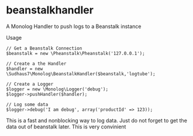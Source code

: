 # beanstalkhandler
A Monolog Handler to push logs to a Beanstalk instance


Usage

```
// Get a Beanstalk Connection
$beanstalk = new \Pheanstalk\Pheanstalk('127.0.0.1');

// Create a the Handler
$handler = new \Sudhaus7\Monolog\BeanstalkHandler($beanstalk,'logtube');

// Create a Logger
$logger = new \Monolog\Logger('debug');
$logger->pushHandler($handler);

// Log some data
$logger->debug('I am debug', array('productId' => 123));

```
This is a fast and nonblocking way to log data. Just do not forget to get the data out of beanstalk later.
This is very convinient
